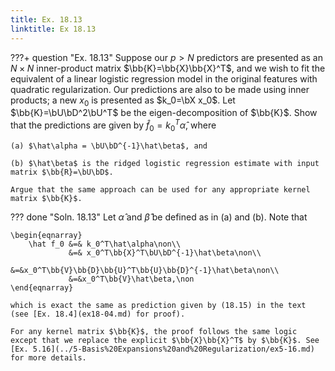 ```yaml
---
title: Ex. 18.13
linktitle: Ex 18.13
---
```


???+ question "Ex. 18.13"
	Suppose our $p>N$ predictors are presented as an $N\times N$ inner-product matrix $\bb{K}=\bb{X}\bb{X}^T$, and we wish to fit the equivalent of a linear logistic regression model in the original features with quadratic regularization. Our predictions are also to be made using inner products; a new $x_0$ is presented as $k_0=\bX x_0$. Let $\bb{K}=\bU\bD^2\bU^T$ be the eigen-decomposition of $\bb{K}$. Show that the predictions are given by $\hat f_0 = k_0^T\hat\alpha$, where 

	(a) $\hat\alpha = \bU\bD^{-1}\hat\beta$, and
	
    (b) $\hat\beta$ is the ridged logistic regression estimate with input matrix $\bb{R}=\bU\bD$.

	Argue that the same approach can be used for any appropriate kernel matrix $\bb{K}$.

??? done "Soln. 18.13"
 	Let $\hat\alpha$ and $\hat\beta$ be defined as in (a) and (b). Note that 
	
    \begin{eqnarray}
		\hat f_0 &=& k_0^T\hat\alpha\non\\
				 &=& x_0^T\bb{X}^T\bU\bD^{-1}\hat\beta\non\\
				 &=&x_0^T\bb{V}\bb{D}\bb{U}^T\bb{U}\bb{D}^{-1}\hat\beta\non\\
				 &=&x_0^T\bb{V}\hat\beta,\non
	\end{eqnarray}
	
    which is exact the same as prediction given by (18.15) in the text (see [Ex. 18.4](ex18-04.md) for proof).

	For any kernel matrix $\bb{K}$, the proof follows the same logic except that we replace the explicit $\bb{X}\bb{X}^T$ by $\bb{K}$. See [Ex. 5.16](../5-Basis%20Expansions%20and%20Regularization/ex5-16.md) for more details.